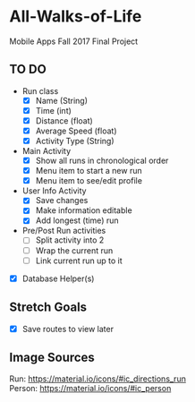 # All-Walks-of-Life
Mobile Apps Fall 2017 Final Project

## TO DO
- Run class
  - [x] Name (String)
  - [x] Time (int)
  - [x] Distance (float)
  - [x] Average Speed (float)
  - [x] Activity Type (String)
- Main Activity
  - [x] Show all runs in chronological order
  - [x] Menu item to start a new run
  - [x] Menu item to see/edit profile
- User Info Activity
  - [x] Save changes
  - [x] Make information editable
  - [x] Add longest (time) run
- Pre/Post Run activities
  - [ ] Split activity into 2
  - [ ] Wrap the current run
  - [ ] Link current run up to it
- [x] Database Helper(s)

## Stretch Goals
- [x] Save routes to view later

## Image Sources
Run: https://material.io/icons/#ic_directions_run  
Person: https://material.io/icons/#ic_person
